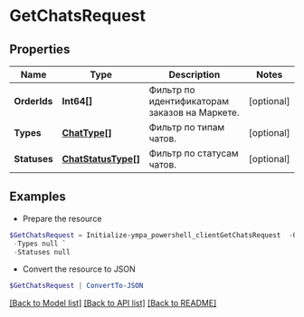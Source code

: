 # GetChatsRequest
## Properties

Name | Type | Description | Notes
------------ | ------------- | ------------- | -------------
**OrderIds** | **Int64[]** | Фильтр по идентификаторам заказов на Маркете. | [optional] 
**Types** | [**ChatType[]**](ChatType.md) | Фильтр по типам чатов. | [optional] 
**Statuses** | [**ChatStatusType[]**](ChatStatusType.md) | Фильтр по статусам чатов. | [optional] 

## Examples

- Prepare the resource
```powershell
$GetChatsRequest = Initialize-ympa_powershell_clientGetChatsRequest  -OrderIds null `
 -Types null `
 -Statuses null
```

- Convert the resource to JSON
```powershell
$GetChatsRequest | ConvertTo-JSON
```

[[Back to Model list]](../README.md#documentation-for-models) [[Back to API list]](../README.md#documentation-for-api-endpoints) [[Back to README]](../README.md)

